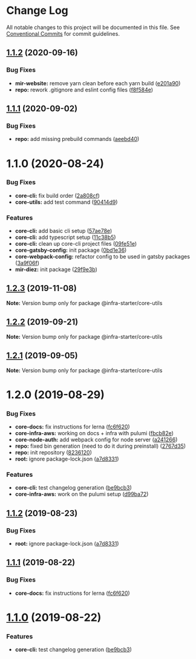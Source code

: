# Change Log

All notable changes to this project will be documented in this file.
See [Conventional Commits](https://conventionalcommits.org) for commit guidelines.

## [1.1.2](https://github.com/newrade/newrade-core/tree/master/packages/core-utils/compare/core-utils@1.1.1...core-utils@1.1.2) (2020-09-16)

### Bug Fixes

- **mir-website:** remove yarn clean before each yarn build ([e201a90](https://github.com/newrade/newrade-core/tree/master/packages/core-utils/commit/e201a90373e98a1efd21f26e977a479e755f5c07))
- **repo:** rework .gitignore and eslint config files ([f8f584e](https://github.com/newrade/newrade-core/tree/master/packages/core-utils/commit/f8f584e5fbdcfa87e79a2b3d53780e40b51ea8c0))

## [1.1.1](https://github.com/newrade/newrade-core/tree/master/packages/core-utils/compare/core-utils@1.1.0...core-utils@1.1.1) (2020-09-02)

### Bug Fixes

- **repo:** add missing prebuild commands ([aeebd40](https://github.com/newrade/newrade-core/tree/master/packages/core-utils/commit/aeebd4009243fbbd1ce1473a31dcb26299b41121))

# 1.1.0 (2020-08-24)

### Bug Fixes

- **core-cli:** fix build order ([2a808cf](https://github.com/newrade/newrade-core/tree/master/packages/core-utils/commit/2a808cff54bf9eb5af44a4cf7153eb43211069c6))
- **core-utils:** add test command ([90414d9](https://github.com/newrade/newrade-core/tree/master/packages/core-utils/commit/90414d9c6129e662f7c7846c9a1d5d0d4414d38c))

### Features

- **core-cli:** add basic cli setup ([57ae78e](https://github.com/newrade/newrade-core/tree/master/packages/core-utils/commit/57ae78e22860cf8116964220c5f5a47ed0488fcf))
- **core-cli:** add typescript setup ([11c38b5](https://github.com/newrade/newrade-core/tree/master/packages/core-utils/commit/11c38b54837aaa0a8fc9f4bdca0e0ae59b32e6d0))
- **core-cli:** clean up core-cli project files ([09fe51e](https://github.com/newrade/newrade-core/tree/master/packages/core-utils/commit/09fe51e5db9f6a6de5d9e9da18236780fea8d9cb))
- **core-gatsby-config:** init package ([0bd1e36](https://github.com/newrade/newrade-core/tree/master/packages/core-utils/commit/0bd1e368093067c80011e8f9d9e0ecd295dc2766))
- **core-webpack-config:** refactor config to be used in gatsby packages ([3a9f06f](https://github.com/newrade/newrade-core/tree/master/packages/core-utils/commit/3a9f06fa246ab8b5b2b595295f02aaac5b2da86e))
- **mir-diez:** init package ([29f9e3b](https://github.com/newrade/newrade-core/tree/master/packages/core-utils/commit/29f9e3b3c2214c1ca6dbb34b10244539ccf5160c))

## [1.2.3](https://github.com/noveo-io/infra-starter/compare/@infra-starter/core-utils@1.2.2...@infra-starter/core-utils@1.2.3) (2019-11-08)

**Note:** Version bump only for package @infra-starter/core-utils

## [1.2.2](https://github.com/noveo-io/infra-starter/compare/@infra-starter/core-utils@1.2.1...@infra-starter/core-utils@1.2.2) (2019-09-21)

**Note:** Version bump only for package @infra-starter/core-utils

## [1.2.1](https://github.com/noveo-io/infra-starter/compare/@infra-starter/core-utils@1.2.0...@infra-starter/core-utils@1.2.1) (2019-09-05)

**Note:** Version bump only for package @infra-starter/core-utils

# 1.2.0 (2019-08-29)

### Bug Fixes

- **core-docs:** fix instructions for lerna ([fc6f620](https://github.com/noveo-io/infra-starter/commit/fc6f620))
- **core-infra-aws:** working on docs + infra with pulumi ([fbcb82e](https://github.com/noveo-io/infra-starter/commit/fbcb82e))
- **core-node-auth:** add webpack config for node server ([a241266](https://github.com/noveo-io/infra-starter/commit/a241266))
- **repo:** fixed bin generation (need to do it during preinstall) ([2767d35](https://github.com/noveo-io/infra-starter/commit/2767d35))
- **repo:** init repository ([8236120](https://github.com/noveo-io/infra-starter/commit/8236120))
- **root:** ignore package-lock.json ([a7d8331](https://github.com/noveo-io/infra-starter/commit/a7d8331))

### Features

- **core-cli:** test changelog generation ([be9bcb3](https://github.com/noveo-io/infra-starter/commit/be9bcb3))
- **core-infra-aws:** work on the pulumi setup ([d99ba72](https://github.com/noveo-io/infra-starter/commit/d99ba72))

## [1.1.2](https://github.com/noveo-io/infra-starter/compare/@infra-starter/core-utils@1.1.1...@infra-starter/core-utils@1.1.2) (2019-08-23)

### Bug Fixes

- **root:** ignore package-lock.json ([a7d8331](https://github.com/noveo-io/infra-starter/commit/a7d8331))

## [1.1.1](https://github.com/noveo-io/infra-starter/compare/@infra-starter/core-utils@1.1.0...@infra-starter/core-utils@1.1.1) (2019-08-22)

### Bug Fixes

- **core-docs:** fix instructions for lerna ([fc6f620](https://github.com/noveo-io/infra-starter/commit/fc6f620))

# [1.1.0](https://github.com/noveo-io/infra-starter/compare/@infra-starter/core-utils@1.0.1...@infra-starter/core-utils@1.1.0) (2019-08-22)

### Features

- **core-cli:** test changelog generation ([be9bcb3](https://github.com/noveo-io/infra-starter/commit/be9bcb3))
